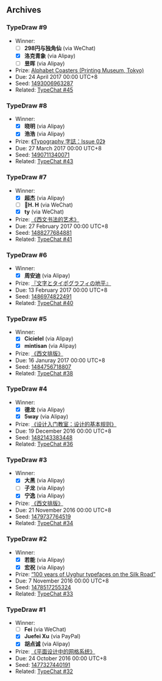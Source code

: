 ## Archives

### TypeDraw #9

- Winner:
	- [ ] **298円与独角仙** (via WeChat)
	- [x] **洛克青象** (via Alipay)
	- [ ] **昱晖** (via Alipay)
- Prize: [Alphabet Coasters (Printing Museum, Tokyo)](http://thetype.b0.upaiyun.com/typechat/assets/typechat045/alphabet-coasters.jpg)
- Due: 24 April 2017 00:00 UTC+8
- Seed: [1493006963287](http://typedraw.laerhsif.com/archive/typedraw-9/#1493006963287)
- Related: [TypeChat #45](http://www.typeisbeautiful.com/2017/04/12019/)

### TypeDraw #8

- Winner:
	- [x] **晓明** (via Alipay)
	- [x] **浩浩** (via Alipay)
- Prize: [《Typography 字誌：Issue 02》](http://www.books.com.tw/products/0010729204)
- Due: 27 March 2017 00:00 UTC+8
- Seed: [1490711340071](http://typedraw.laerhsif.com/archive/typedraw-8/#1490711340071)
- Related: [TypeChat #43](http://www.typeisbeautiful.com/2017/03/11622/)

### TypeDraw #7

- Winner:
	- [x] **超杰** (via Alipay)
	- [ ] **🔺H. H** (via WeChat)
	- [x] **ty** (via WeChat)
- Prize: [《西文书法的艺术》](http://www.typeisbeautiful.com/art-of-calligraphy/)
- Due: 27 February 2017 00:00 UTC+8
- Seed: [1488277684881](http://typedraw.laerhsif.com/archive/typedraw-7/#1488277684881)
- Related: [TypeChat #41](http://www.typeisbeautiful.com/2017/02/11533/)

### TypeDraw #6

- Winner:
	- [x] **周安迪** (via Alipay)
- Prize: [『文字とタイポグラフィの地平』](http://www.idea-mag.com/books/ideadocument_lettersandtypography/)
- Due: 13 February 2017 00:00 UTC+8
- Seed: [1486974822491](http://typedraw.laerhsif.com/archive/typedraw-6/#1486974822491)
- Related: [TypeChat #40](http://www.typeisbeautiful.com/2017/02/11518/)

### TypeDraw #5

- Winner:
	- [x] **Cicielel** (via Alipay)
	- [x] **mintisan** (via Alipay)
- Prize: [《西文排版》](http://www.typeisbeautiful.com/western-type-setting/)
- Due: 16 Januray 2017 00:00 UTC+8
- Seed: [1484756718807](http://typedraw.laerhsif.com/archive/typedraw-5/#1484756718807)
- Related: [TypeChat #38](http://www.typeisbeautiful.com/2017/01/11376/)

### TypeDraw #4

- Winner:
	- [x] **德龙** (via Alipay)
	- [x] **5way** (via Alipay)
- Prize: [《设计入门教室：设计的基本规则》](http://thetype.b0.upaiyun.com/typechat/assets/typechat036/basic-knowledge-and-rules-of-design.jpg)
- Due: 19 December 2016 00:00 UTC+8
- Seed: [1482143383448](http://typedraw.laerhsif.com/archive/typedraw-4/#1482143383448)
- Related: [TypeChat #36](http://www.typeisbeautiful.com/2016/12/11280/)

### TypeDraw #3

- Winner:
	- [x] **大黑** (via Alipay)
	- [ ] **子龙** (via Alipay)
	- [x] **宁逸** (via Alipay)
- Prize: [《西文排版》](http://www.typeisbeautiful.com/western-type-setting/)
- Due: 21 November 2016 00:00 UTC+8
- Seed: [1479737764519](http://typedraw.laerhsif.com/archive/typedraw-3/#1479737764519)
- Related: [TypeChat #34](http://www.typeisbeautiful.com/2016/11/11122/)

### TypeDraw #2

- Winner:
	- [x] **若能** (via Alipay)
	- [x] **宏祝** (via Alipay)
- Prize: [“100 years of Uyghur typefaces on the Silk Road”](http://thetype.b0.upaiyun.com/typechat/assets/typechat033/100years-typefaces-silkroad.jpg)
- Due: 7 November 2016 00:00 UTC+8
- Seed: [1478517255324](http://typedraw.laerhsif.com/archive/typedraw-2/#1478517255324)
- Related: [TypeChat #33](http://www.typeisbeautiful.com/2016/11/11108/)

### TypeDraw #1

- Winner:
	- [ ] **Fei** (via WeChat)
	- [x] **Juefei Xu** (via PayPal)
	- [x] **胡点诚** (via Alipay)
- Prize: [《平面设计中的网格系统》](http://www.typeisbeautiful.com/grid-system/)
- Due: 24 October 2016 00:00 UTC+8
- Seed: [1477327440191](http://typedraw.laerhsif.com/archive/typedraw-1/#1477327440191)
- Related: [TypeChat #32](http://www.typeisbeautiful.com/2016/10/11097/)
